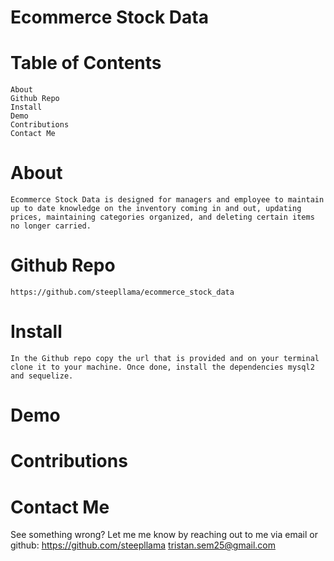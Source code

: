 # Ecommerce Stock Data

# Table of Contents

    About
    Github Repo
    Install
    Demo
    Contributions
    Contact Me

# About
    Ecommerce Stock Data is designed for managers and employee to maintain up to date knowledge on the inventory coming in and out, updating prices, maintaining categories organized, and deleting certain items no longer carried.

# Github Repo
    https://github.com/steepllama/ecommerce_stock_data

# Install
    In the Github repo copy the url that is provided and on your terminal clone it to your machine. Once done, install the dependencies mysql2 and sequelize.
# Demo

# Contributions

# Contact Me
See something wrong? Let me me know by reaching out to me via email or github:
https://github.com/steepllama
tristan.sem25@gmail.com
